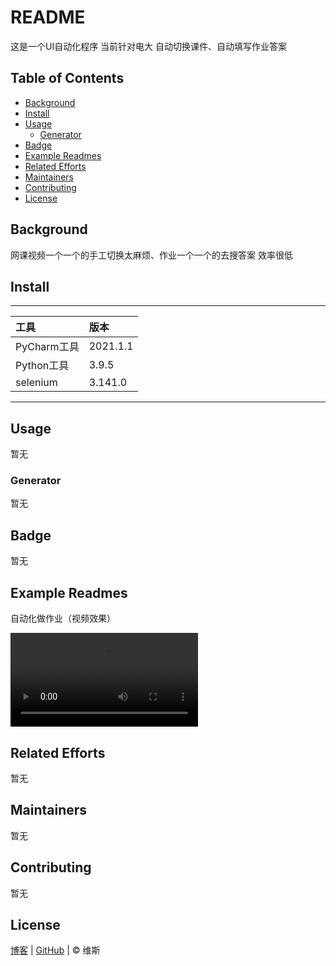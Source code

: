 # README

这是一个UI自动化程序 当前针对电大 自动切换课件、自动填写作业答案

## Table of Contents

- [Background](#background)
- [Install](#install)
- [Usage](#usage)
  - [Generator](#generator)
- [Badge](#badge)
- [Example Readmes](#example-readmes)
- [Related Efforts](#related-efforts)
- [Maintainers](#maintainers)
- [Contributing](#contributing)
- [License](#license)

## Background

网课视频一个一个的手工切换太麻烦、作业一个一个的去搜答案 效率很低

## Install

****

| 工具        | 版本      |
|:-----------|:---------|
| PyCharm工具 | 2021.1.1 |
| Python工具  | 3.9.5    |
| selenium   | 3.141.0  |

****


## Usage

暂无

### Generator

暂无

## Badge

暂无

## Example Readmes

自动化做作业（视频效果）

![自动化做作业.mp4](video/自动化做作业.mp4)

## Related Efforts

暂无

## Maintainers

暂无

## Contributing

暂无

## License

[博客](https://www.cnblogs.com/danhuai) |
[GitHub](https://github.com/JarvisFree) | © 维斯
